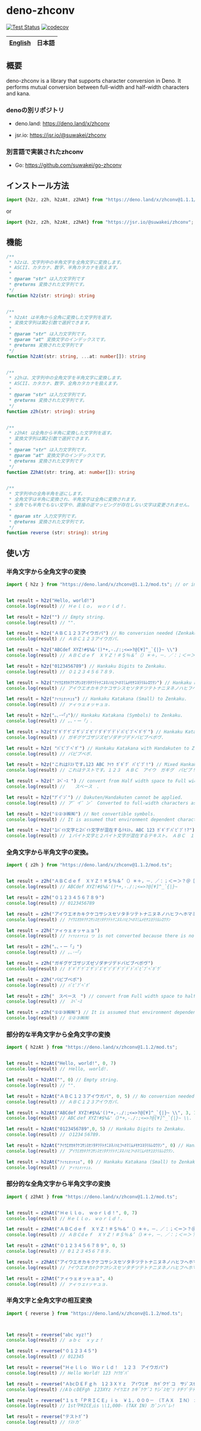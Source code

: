 # deno-zhconv

[![Test Status](https://github.com/suwakei/deno-zhconv/actions/workflows/test.yml/badge.svg)](https://github.com/suwakei/deno-zhconv/actions/workflows/test.yml)
[![codecov](https://codecov.io/github/suwakei/deno-zhconv/branch/main/graph/badge.svg?token=HPK546J57Z)](https://codecov.io/github/suwakei/deno-zhconv)

<table>
    <thead>
        <tr>
            <th style="text-align:center"><a href="README.md">English</a></th>
            <th style="text-align:center">日本語</th>
        </tr>
    </thead>
</table>


## 概要
deno-zhconv is a library that supports character conversion in Deno. It performs mutual conversion between full-width and half-width characters and kana.

### denoの別リポジトリ
- deno.land: https://deno.land/x/zhconv

- jsr.io: https://jsr.io/@suwakei/zhconv

### 別言語で実装されたzhconv
- Go: https://github.com/suwakei/go-zhconv

## インストール方法
```typescript
import {h2z, z2h, h2zAt, z2hAt} from "https://deno.land/x/zhconv@1.1.1/mod.ts"
```
or
```typescript
import {h2z, z2h, h2zAt, z2hAt} from "https://jsr.io/@suwakei/zhconv";
```

## 機能
```typescript
/**
 * h2zは、文字列中の半角文字を全角文字に変換します。
 * ASCII、カタカナ、数字、半角カタカナを扱えます。
 * 
 * @param "str" は入力文字列です
 * @returns 変換された文字列です。
 */
function h2z(str: string): string


/**
 * h2zAt は半角から全角に変換した文字列を返す。
 * 変換文字列は第2引数で選択できます。
 * 
 * @param "str" は入力文字列です。
 * @param "at" 変換文字のインデックスです。
 * @returns 変換された文字列です
 */
function h2zAt(str: string, ...at: number[]): string


/**
 * z2hは、文字列中の全角文字を半角文字に変換します。
 * ASCII、カタカナ、数字、全角カタカナを扱えます。
 * 
 * @param "str" は入力文字列です。
 * @returns 変換された文字列です。
 */
function z2h(str: string): string


/**
 * z2hAt は全角から半角に変換した文字列を返す。
 * 変換文字列は第2引数で選択できます。
 * 
 * @param "str" は入力文字列です。
 * @param "at" 変換文字のインデックスです。
 * @returns 変換された文字列です
 */
function Z2hAt(str: tring, at: number[]): string


/**
 * 文字列中の全角半角を逆にします。
 * 全角文字は半角に変換され、半角文字は全角に変換されます。
 * 全角でも半角でもない文字や、直接の逆マッピングが存在しない文字は変更されません。
 *
 * @param str 入力文字列です。
 * @returns 変換された文字列です。
 */
function reverse (str: string): string
```

## 使い方

### 半角文字から全角文字の変換

```typescript
import { h2z } from "https://deno.land/x/zhconv@1.1.2/mod.ts"; // or import { h2z } from "https://jsr.io/@suwakei/zhconv";


let result = h2z("Hello, world!")
console.log(result) // Ｈｅｌｌｏ， ｗｏｒｌｄ！.

let result = h2z("") // Empty string.
console.log(result) // "".

let result = h2z("ＡＢＣ１２３アイウガパ") // No conversion needed (Zenkaku).
console.log(result) // ＡＢＣ１２３アイウガパ.

let result = h2z("ABCdef XYZ!#$%&'()*+,-./:;<=>?@[¥]^_`{|}~ \\")
console.log(result) // ＡＢＣｄｅｆ　ＸＹＺ！＃＄％＆’（）＊＋，－．／：；＜＝＞？＠［￥］＾＿‘｛｜｝～　＼.

let result = h2z("0123456789") // Hankaku Digits to Zenkaku.
console.log(result) // ０１２３４５６７８９.

let result = h2z("ｱｲｳｴｵｶｷｸｹｺｻｼｽｾｿﾀﾁﾂﾃﾄﾅﾆﾇﾈﾉﾊﾋﾌﾍﾎﾏﾐﾑﾒﾓﾔﾕﾖﾗﾘﾙﾚﾛﾜｦﾝ") // Hankaku Katakana to Zenkaku.
console.log(result) // アイウエオカキクケコサシスセソタチツテトナニヌネノハヒフヘホマミムメモヤユヨラリルレロワヲン.

let result = h2z("ｧｨｩｪｫｯｬｭｮ") // Hankaku Katakana (Small) to Zenkaku.
console.log(result) // ァィゥェォッャュョ.

let result = h2z("｡､･ｰ｢｣")// Hankaku Katakana (Symbols) to Zenkaku.
console.log(result) // 。、・ー「」.

let result = h2z("ｶﾞｷﾞｸﾞｹﾞｺﾞｻﾞｼﾞｽﾞｾﾞｿﾞﾀﾞﾁﾞﾂﾞﾃﾞﾄﾞﾊﾞﾋﾞﾌﾞﾍﾞﾎﾞｳﾞ") // Hankaku Katakana with Dakuten to Zenkaku".
console.log(result) // ガギグゲゴザジズゼゾダヂヅデドバビブベボヴ.

let result = h2z( "ﾊﾟﾋﾟﾌﾟﾍﾟﾎﾟ") // Hankaku Katakana with Handakuten to Zenkaku.
console.log(result) // パピプペポ.

let result = h2z("これはﾃｽﾄです｡123 ABC ｱｲｳ ｶﾞｷﾞｸﾞ ﾊﾟﾋﾟﾌﾟ!") // Mixed Hankaku/Zenkaku/Other.
console.log(result) // これはテストです。１２３　ＡＢＣ　アイウ　ガギグ　パピプ！.

let result = h2z(" ｽﾍﾟｰｽ ") // convert from Half width space to Full width space.
console.log(result) //  　スペース　.

let result = h2z("ｱﾞｲﾟﾝﾞ") // Dakuten/Handakuten cannot be applied.
console.log(result) // ア゛イ゜ン゛ Converted to full-width characters as separated( (ｱ->ア, ﾞ->ﾞ).

let result = h2z("①②③㈱㈲") // Not convertible symbols.
console.log(result) // It is assumed that environment dependent characters will not be converted.

let result = h2z("1ﾊﾞｲﾄ文字と2ﾊﾞｲﾄ文字が混在するﾃｷｽﾄ｡ ABC 123 ｶﾞｷﾞｸﾞﾊﾟﾋﾟﾌﾟ!?") // Long string with various conversions.
console.log(result) // １バイト文字と２バイト文字が混在するテキスト。　ＡＢＣ　１２３　ガギグパピプ！？.
```

### 全角文字から半角文字の変換。

```typescript
import { z2h } from "https://deno.land/x/zhconv@1.1.2/mod.ts";


let result = z2h("ＡＢＣｄｅｆ　ＸＹＺ！＃＄％＆’（）＊＋，－．／：；＜＝＞？＠［￥］＾＿‘｛｜｝～")
console.log(result) // ABCdef XYZ!#$%&'()*+,-./:;<=>?@[¥]^_`{|}~

let result = z2h("０１２３４５６７８９")
console.log(result) // 0123456789

let result = z2h("アイウエオカキクケコサシスセソタチツテトナニヌネノハヒフヘホマミムメモヤユヨラリルレロワヲン")
console.log(result) // ｱｲｳｴｵｶｷｸｹｺｻｼｽｾｿﾀﾁﾂﾃﾄﾅﾆﾇﾈﾉﾊﾋﾌﾍﾎﾏﾐﾑﾒﾓﾔﾕﾖﾗﾘﾙﾚﾛﾜｦﾝ

let result = z2h("ァィゥェォッャュョ")
console.log(result) // ｧｨｩｪｫｯｬｭｮ ヮ is not converted because there is no corresponding character for half-width.

let result = z2h("。、・ー「」")
console.log(result) // ｡､･ｰ｢｣

let result = z2h("ガギグゲゴザジズゼゾダヂヅデドバビブベボヴ")
console.log(result) // ｶﾞｷﾞｸﾞｹﾞｺﾞｻﾞｼﾞｽﾞｾﾞｿﾞﾀﾞﾁﾞﾂﾞﾃﾞﾄﾞﾊﾞﾋﾞﾌﾞﾍﾞﾎﾞｳﾞ

let result = z2h("パピプペポ")
console.log(result) // ﾊﾟﾋﾟﾌﾟﾍﾟﾎﾟ

let result = z2h("　スペース　") // convert from Full width space to half width space
console.log(result) //  ｽﾍﾟｰｽ 

let result = z2h("①②③㈱㈲") // It is assumed that environment dependent characters will not be converted.
console.log(result) // ①②③㈱㈲
```

### 部分的な半角文字から全角文字の変換
```typescript
import { h2zAt } from "https://deno.land/x/zhconv@1.1.2/mod.ts";


let result = h2zAt("Hello, world!", 0, 7)
console.log(result) // Ｈello, ｗorld!.

let result = h2zAt("", 0) // Empty string.
console.log(result) // "".

let result = h2zAt("ＡＢＣ１２３アイウガパ", 0, 5) // No conversion needed (Zenkaku).
console.log(result) // ＡＢＣ１２３アイウガパ.

let result = h2zAt("ABCdef XYZ!#$%&'()*+,-./:;<=>?@[¥]^_`{|}~ \\", 3, 17)
console.log(result) // ABCｄef XYZ!#$%&'（)*+,-./:;<=>?@[¥]^_`{|}~ \\.

let result = h2zAt("0123456789",0, 5) // Hankaku Digits to Zenkaku.
console.log(result) // ０1234５6789.

let result = h2zAt("ｱｲｳｴｵｶｷｸｹｺｻｼｽｾｿﾀﾁﾂﾃﾄﾅﾆﾇﾈﾉﾊﾋﾌﾍﾎﾏﾐﾑﾒﾓﾔﾕﾖﾗﾘﾙﾚﾛﾜｦﾝ", 0) // Hankaku Katakana to Zenkaku.
console.log(result) // アｲｳｴｵｶｷｸｹｺｻｼｽｾｿﾀﾁﾂﾃﾄﾅﾆﾇﾈﾉﾊﾋﾌﾍﾎﾏﾐﾑﾒﾓﾔﾕﾖﾗﾘﾙﾚﾛﾜｦﾝ.

let result = h2zAt("ｧｨｩｪｫｯｬｭｮ", 0) // Hankaku Katakana (Small) to Zenkaku.
console.log(result) // ァｨｩｪｫｯｬｭｮ.
```


### 部分的な全角文字から半角文字の変換
```typescript
import { z2hAt } from "https://deno.land/x/zhconv@1.1.2/mod.ts";


let result = z2hAt("Ｈｅｌｌｏ， ｗｏｒｌｄ！", 0, 7)
console.log(result) // Hｅｌｌｏ， wｏｒｌｄ！.

let result = z2hAt("ＡＢＣｄｅｆ　ＸＹＺ！＃＄％＆’（）＊＋，－．／：；＜＝＞？＠［￥］＾＿‘｛｜｝～", 3, 17)
console.log(result) // ＡＢＣdｅｆ　ＸＹＺ！＃＄％＆’（)＊＋，－．／：；＜＝＞？＠［￥］＾＿‘｛｜｝～.

let result = z2hAt("０１２３４５６７８９", 0, 5)
console.log(result) // 0１２３４5６７８９.

let result = z2hAt("アイウエオカキクケコサシスセソタチツテトナニヌネノハヒフヘホマミムメモヤユヨラリルレロワヲン", 0, 6, 9, 10)
console.log(result) // ｱイウエオカｷクケｺｻシスセソタチツテトナニヌネノハヒフヘホマミムメモヤユヨラリルレロワヲン.

let result = z2hAt("ァィゥェォッャュョ", 4)
console.log(result) // ァィゥェｫッャュョ.

```

### 半角文字と全角文字の相互変換
```typescript
import { reverse } from "https://deno.land/x/zhconv@1.1.2/mod.ts";



let result = reverse("abc xyz!")
console.log(result) // ａｂｃ　ｘｙｚ！

let result = reverse("０１２３４５")
console.log(result) // 012345

let result = reverse("Ｈｅｌｌｏ　Ｗｏｒｌｄ！　１２３　アイウガパ")
console.log(result) // Hello World! 123 ｱｲｳｶﾞﾊﾟ

let result = reverse("ＡbcＤＥＦｇｈ　1２３ＸＹｚ　アｲウｴオ　カｷﾞクｹﾞコ　サｼﾞスｾﾞソ　タﾁヅﾃド")
console.log(result) //AｂｃDEFgh １23XYz ｱイｳエｵ ｶキﾞｸケﾞｺ ｻシﾞｽセﾞｿ ﾀチﾂﾞテﾄﾞ

let result = reverse("１ｓｔ「ＰＲＩＣＥ」ｉｓ　￥１，０００－　（ＴＡＸ　ＩＮ）　ｶﾞﾝﾊﾞﾚ！")
console.log(result) // 1st｢PRICE｣is \\1,000- (TAX IN) カﾞンハﾞレ!

let result = reverse("テストｶﾞ")
console.log(result) // ﾃｽﾄカﾞ
```